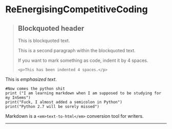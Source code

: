 # ReEnergisingCompetitiveCoding

> ## Blockquoted header
> 
> This is blockquoted text.
> 
> This is a second paragraph within the blockquoted text.
> 
> If you want to mark something as code, indent it by 4 spaces.
> 
>     <p>This has been indented 4 spaces.</p>

This is *emphasized* _text_.

    #Now comes the python shit
    print ("I am learning markdown when I am supposed to be studying for my InSems")
    print("Fuck, I almost added a semicolon in Python")
    print("Python 2.7 will be sorely missed")

Markdown is a `<em>text-to-html</em>` conversion tool for writers.
***********
